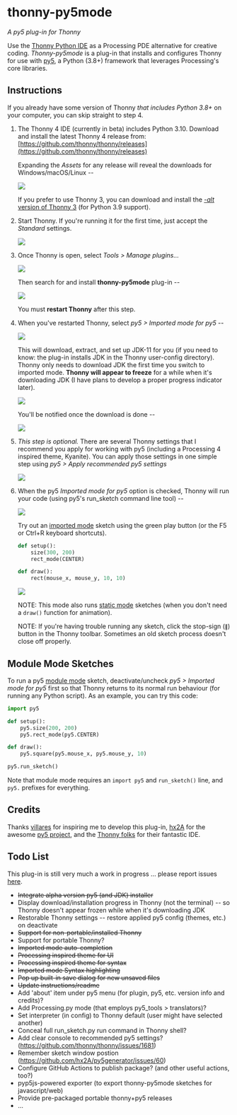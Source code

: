# thonny-py5mode

*A py5 plug-in for Thonny*

Use the [Thonny Python IDE](https://thonny.org/) as a Processing PDE alternative for creative coding. *Thonny-py5mode* is a plug-in that installs and configures Thonny for use with [py5](http://py5.ixora.io/), a Python (3.8+) framework that leverages Processing's core libraries.

<!--For more on writing py5 code using this plug-in, [check out my CC Fest presentation](https://github.com/tabreturn/cc-fest-py5) on the topic.-->


## Instructions

If you already have some version of Thonny *that includes Python 3.8+* on your computer, you can skip straight to step 4.

1. The Thonny 4 IDE (currently in beta) includes Python 3.10. Download and install the latest Thonny 4 release from: [https://github.com/thonny/thonny/releases](https://github.com/thonny/thonny/releases) 

   Expanding the *Assets* for any release will reveal the downloads for Windows/macOS/Linux --

   ![](https://raw.githubusercontent.com/tabreturn/thonny-py5mode/main/screenshots/01-download-thonny.png)

   If you prefer to use Thonny 3, you can download and install the [*-alt* version of Thonny 3](https://github.com/thonny/thonny/releases/tag/v3.3.7) (for Python 3.9 support).

2. Start Thonny. If you're running it for the first time, just accept the *Standard* settings.

   ![](https://raw.githubusercontent.com/tabreturn/thonny-py5mode/main/screenshots/02-start-splash.png)

3. Once Thonny is open, select *Tools > Manage plugins...*

   ![](https://raw.githubusercontent.com/tabreturn/thonny-py5mode/main/screenshots/03.01-manage-plug-ins.png)

   Then search for and install __thonny-py5mode__ plug-in --

   ![](https://raw.githubusercontent.com/tabreturn/thonny-py5mode/main/screenshots/03.02-install-plug-in.png)

   You must __restart Thonny__ after this step.

4. When you've restarted Thonny, select *py5 > Imported mode for py5* --

   ![](https://raw.githubusercontent.com/tabreturn/thonny-py5mode/main/screenshots/04.01-activate-imported-mode.png)

   This will download, extract, and set up JDK-11 for you (if you need to know: the plug-in installs JDK in the Thonny user-config directory). Thonny only needs to download JDK the first time you switch to imported mode. __Thonny will appear to freeze__ for a while when it's downloading JDK (I have plans to develop a proper progress indicator later).

   ![](https://raw.githubusercontent.com/tabreturn/thonny-py5mode/main/screenshots/04.02-download-jdk.png)

   You'll be notified once the download is done --

   ![](https://raw.githubusercontent.com/tabreturn/thonny-py5mode/main/screenshots/04.03-download-jdk-done.png)

5. *This step is optional.* There are several Thonny settings that I recommend you apply for working with py5 (including a Processing 4 inspired theme, Kyanite). You can apply those settings in one simple step using  *py5 > Apply recommended py5 settings*

   ![](https://raw.githubusercontent.com/tabreturn/thonny-py5mode/main/screenshots/05-apply-recommended-settings.png)

6. When the py5 *Imported mode for py5* option is checked, Thonny will run your code (using py5's run_sketch command line tool) --

   ![](https://raw.githubusercontent.com/tabreturn/thonny-py5mode/main/screenshots/06.01-imported-activated.png)

   Try out an [imported mode](https://py5.ixora.io/content/py5_modes.html#imported-mode) sketch using the green play button (or the F5 or Ctrl+R keyboard shortcuts).

   ```python
   def setup():
       size(300, 200)
       rect_mode(CENTER)

   def draw():
       rect(mouse_x, mouse_y, 10, 10)
   ```

   ![](https://raw.githubusercontent.com/tabreturn/thonny-py5mode/main/screenshots/06.02-running-sketch.png)

   NOTE: This mode also runs [static mode](https://py5.ixora.io/content/py5_modes.html#static-mode) sketches (when you don't need a `draw()` function for animation).

   NOTE: If you're having trouble running any sketch, click the stop-sign (<font size="1">🛑</font>) button in the Thonny toolbar. Sometimes an old sketch process doesn't close off properly.


## Module Mode Sketches

To run a py5 [module mode](https://py5.ixora.io/content/py5_modes.html#module-mode) sketch, deactivate/uncheck *py5 > Imported mode for py5* first so that Thonny returns to its normal run behaviour (for running any Python script). As an example, you can try this code:

```python
import py5

def setup():
    py5.size(200, 200)
    py5.rect_mode(py5.CENTER)

def draw():
    py5.square(py5.mouse_x, py5.mouse_y, 10)

py5.run_sketch()
```

Note that module mode requires an `import py5` and `run_sketch()` line, and `py5.` prefixes for everything.


## Credits

Thanks [villares](https://github.com/villares/thonny-py5-runner) for inspiring me to develop this plug-in, [hx2A](https://github.com/hx2A/) for the awesome [py5 project](https://py5.ixora.io/), and the [Thonny folks](https://github.com/thonny) for their fantastic IDE.


## Todo List

This plug-in is still very much a work in progress ... please report issues [here](https://github.com/tabreturn/thonny-py5mode/issues).

<!-- avoided using task list markdown ([x]) because pypi pages won't render this -->

- ~~Integrate alpha version py5 (and JDK) installer~~
- Display download/installation progress in Thonny (not the terminal) -- so Thonny doesn't appear frozen while when it's downloading JDK
- Restorable Thonny settings -- restore applied py5 config (themes, etc.) on deactivate
- ~~Support for non-portable/installed Thonny~~
- Support for portable Thonny?
- ~~Imported mode auto-completion~~
- ~~Processing inspired theme for UI~~
- ~~Processing inspired theme for syntax~~
- ~~Imported mode Syntax highlighting~~
- ~~Pop up built-in save dialog for new unsaved files~~
- ~~Update instructions/readme~~
- Add 'about' item under py5 menu (for plugin, py5, etc. version info and credits)?
- Add Processing.py mode (that employs py5_tools > translators)?
- Set interpreter (in config) to Thonny default (user might have selected another)
- Conceal full run_sketch.py run command in Thonny shell?
- Add clear console to recommended py5 settings? (https://github.com/thonny/thonny/issues/1681)
- Remember sketch window postion (https://github.com/hx2A/py5generator/issues/60)
- Configure GitHub Actions to publish package? (and other useful actions, too?)
- pyp5js-powered exporter (to export thonny-py5mode sketches for javascript/web)
- Provide pre-packaged portable thonny+py5 releases
- ...
